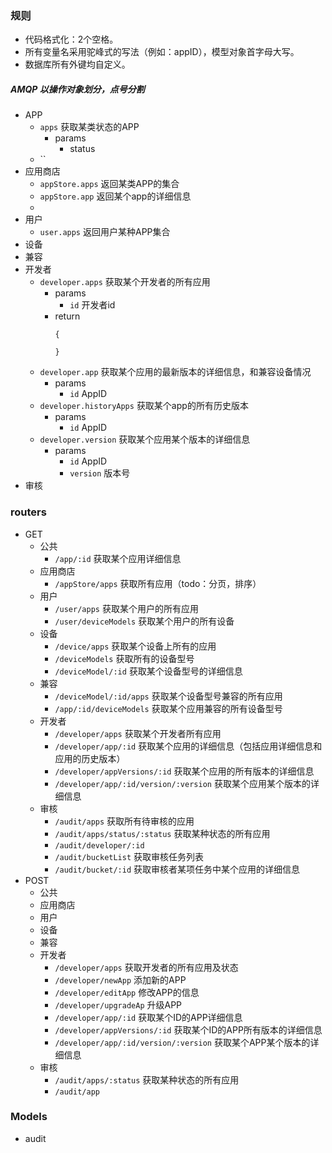 ### 规则
- 代码格式化：2个空格。
- 所有变量名采用驼峰式的写法（例如：appID），模型对象首字母大写。
- 数据库所有外键均自定义。

##### AMQP 以操作对象划分，点号分割
  - APP
    - `apps` 获取某类状态的APP
      - params
        - status
    - ``
  - 应用商店
    - `appStore.apps` 返回某类APP的集合
    - `appStore.app` 返回某个app的详细信息
    -
  - 用户
    - `user.apps` 返回用户某种APP集合
  - 设备
  - 兼容
  - 开发者
    - `developer.apps` 获取某个开发者的所有应用
      - params
        - `id` 开发者id
      - return
        ```
        {

        }
        ```
    - `developer.app` 获取某个应用的最新版本的详细信息，和兼容设备情况
      - params
        -  `id` AppID
    - `developer.historyApps` 获取某个app的所有历史版本
      - params
        - `id` AppID
    - `developer.version` 获取某个应用某个版本的详细信息
      - params
        - `id` AppID
        - `version` 版本号
  - 审核

### routers
  - GET
    - 公共
      - `/app/:id` 获取某个应用详细信息
    - 应用商店
      - `/appStore/apps` 获取所有应用（todo：分页，排序）
    - 用户
      - `/user/apps` 获取某个用户的所有应用
      - `/user/deviceModels` 获取某个用户的所有设备
    - 设备
      - `/device/apps` 获取某个设备上所有的应用
      - `/deviceModels` 获取所有的设备型号
      - `/deviceModel/:id` 获取某个设备型号的详细信息
    - 兼容
      - `/deviceModel/:id/apps` 获取某个设备型号兼容的所有应用
      - `/app/:id/deviceModels` 获取某个应用兼容的所有设备型号
    - 开发者
      - `/developer/apps` 获取某个开发者所有应用
      - `/developer/app/:id` 获取某个应用的详细信息（包括应用详细信息和应用的历史版本）
      - `/developer/appVersions/:id` 获取某个应用的所有版本的详细信息
      - `/developer/app/:id/version/:version` 获取某个应用某个版本的详细信息
    - 审核
      - `/audit/apps` 获取所有待审核的应用
      - `/audit/apps/status/:status` 获取某种状态的所有应用
      - `/audit/developer/:id`
      - `/audit/bucketList` 获取审核任务列表
      - `/audit/bucket/:id` 获取审核者某项任务中某个应用的详细信息
  - POST
    - 公共
    - 应用商店
    - 用户
    - 设备
    - 兼容
    - 开发者
      - `/developer/apps` 获取开发者的所有应用及状态
      - `/developer/newApp` 添加新的APP
      - `/developer/editApp` 修改APP的信息
      - `/developer/upgradeAp` 升级APP
      - `/developer/app/:id` 获取某个ID的APP详细信息
      - `/developer/appVersions/:id` 获取某个ID的APP所有版本的详细信息
      - `/developer/app/:id/version/:version` 获取某个APP某个版本的详细信息
    - 审核
      - `/audit/apps/:status` 获取某种状态的所有应用
      - `/audit/app`
### Models
  - audit
